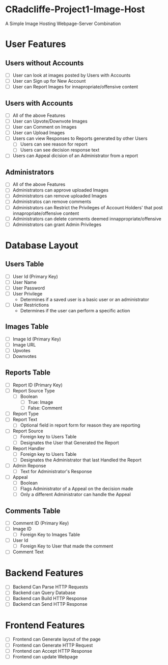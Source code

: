# CRadcliffe-Project1-Image-Host
A Simple Image Hosting Webpage-Server Combination

# User Features

## Users without Accounts
- [ ] User can look at images posted by Users with Accounts
- [ ] User can Sign up for New Account
- [ ] User can Report Images for innapropriate/offensive content

## Users with Accounts
- [ ] All of the above Features
- [ ] User can Upvote/Downvote Images
- [ ] User can Comment on Images
- [ ] User can Upload Images
- [ ] Users can view Responses to Reports generated by other Users
  - [ ] Users can see reason for report
  - [ ] Users can see decision response text
- [ ] Users can Appeal dicision of an Administrator from a report

## Administrators
- [ ] All of the above Features
-   [ ] Administrators can approve uploaded Images
-   [ ] Administrators can remove uploaded Images
-   [ ] Administratos can remove comments
-   [ ] Administrators can Restrict the Privileges of Account Holders' that post innapropriate/offensive content
-   [ ] Administrators can delete comments deemed innappropriate/offensive
-   [ ] Administrators can grant Admin Privileges

# Database Layout
## Users Table
-   [ ] User Id (Primary Key)
-   [ ] User Name
-   [ ] User Password 
-   [ ] User Privilege
    - Determines if a saved user is a basic user or an administrator
-   [ ] User Restrictions
    - Determines if the user can perform a specific action

## Images Table
- [ ] Image Id (Primary Key)
- [ ] Image URL
- [ ] Upvotes
- [ ] Downvotes
  
## Reports Table
- [ ] Report ID (Primary Key)
- [ ] Report Source Type
  - [ ] Boolean
    - [ ] True: Image
    - [ ] False: Comment
- [ ] Report Type
- [ ] Report Text
  - [ ] Optional field in report form for reason they are reporting
- [ ] Report Source
  - [ ] Foreign key to Users Table
  - [ ] Designates the User that Generated the Report
- [ ] Report Handler
  - [ ] Foreign key to Users Table
  - [ ] Designates the Administrator that last Handled the Report
- [ ] Admin Reponse
  - [ ] Text for Administrator's Response
- [ ] Appeal
  - [ ] Boolean
  - [ ] Flags Administrator of a Appeal on the decision made
  - [ ] Only a different Administrator can handle the Appeal

## Comments Table
- [ ] Comment ID (Primary Key)
- [ ] Image ID
  - [ ] Foreign Key to Images Table
- [ ] User Id
  - [ ] Foreign Key to User that made the comment
- [ ] Comment Text

# Backend Features
- [ ] Backend Can Parse HTTP Requests
- [ ] Backend can Query Database
- [ ] Backend can Build HTTP Response
- [ ] Backend can Send HTTP Response

# Frontend Features
- [ ] Frontend can Generate layout of the page
- [ ] Frontend can Generate HTTP Request
- [ ] Frontend can Accept HTTP Response
- [ ] Frontend can update Webpage
